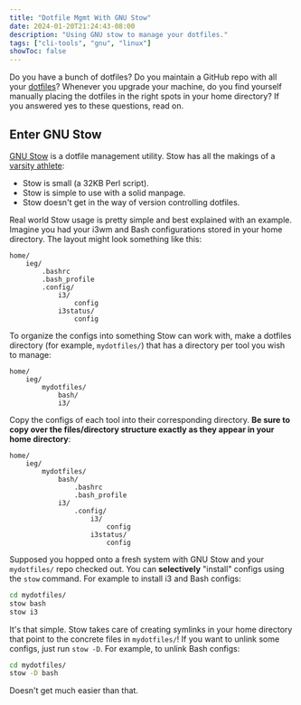 ```yaml
---
title: "Dotfile Mgmt With GNU Stow"
date: 2024-01-20T21:24:43-08:00
description: "Using GNU stow to manage your dotfiles."
tags: ["cli-tools", "gnu", "linux"]
showToc: false
---
```


Do you have a bunch of dotfiles? Do you maintain a GitHub repo with all your
[dotfiles][1]? Whenever you upgrade your machine, do you find yourself manually
placing the dotfiles in the right spots in your home directory? If you answered
yes to these questions, read on.

## Enter GNU Stow

[GNU Stow][2] is a dotfile management utility. Stow has all the makings of a
[varsity athlete][3]:

* Stow is small (a 32KB Perl script).
* Stow is simple to use with a solid manpage.
* Stow doesn't get in the way of version controlling dotfiles.

Real world Stow usage is pretty simple and best explained with an example.
Imagine you had your i3wm and Bash configurations stored in your home directory.
The layout might look something like this:

```text
home/
    ieg/
        .bashrc
        .bash_profile
        .config/
            i3/
                config
            i3status/
                config
```

To organize the configs into something Stow can work with, make a dotfiles
directory (for example, `mydotfiles/`) that has a directory per tool you wish to
manage:

```text
home/
    ieg/
        mydotfiles/
            bash/
            i3/ 
```

Copy the configs of each tool into their corresponding directory. **Be sure to
copy over the files/directory structure exactly as they appear in your home
directory**:

```text
home/
    ieg/
        mydotfiles/
            bash/
                .bashrc
                .bash_profile
            i3/ 
                .config/
                    i3/
                        config
                    i3status/
                        config
```

Supposed you hopped onto a fresh system with GNU Stow and your `mydotfiles/`
repo checked out. You can **selectively** "install" configs using the `stow`
command. For example to install i3 and Bash configs:

```bash
cd mydotfiles/
stow bash
stow i3
```

It's that simple. Stow takes care of creating symlinks in your home directory
that point to the concrete files in `mydotfiles/`! If you want to unlink some
configs, just run `stow -D`. For example, to unlink Bash configs:

```bash
cd mydotfiles/
stow -D bash
```

Doesn't get much easier than that. 

[1]: https://github.com/ivan-guerra/dotfiles
[2]: https://linux.die.net/man/8/stow
[3]: https://www.youtube.com/watch?v=-fjztq3SwW4
